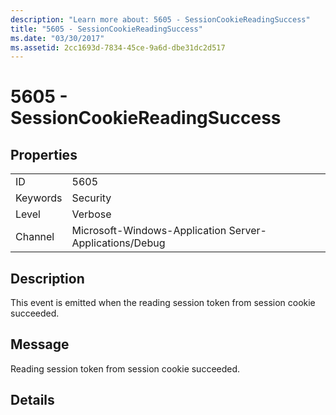 ```yaml
---
description: "Learn more about: 5605 - SessionCookieReadingSuccess"
title: "5605 - SessionCookieReadingSuccess"
ms.date: "03/30/2017"
ms.assetid: 2cc1693d-7834-45ce-9a6d-dbe31dc2d517
---
```

# 5605 - SessionCookieReadingSuccess

## Properties  
  
|||  
|-|-|  
|ID|5605|  
|Keywords|Security|  
|Level|Verbose|  
|Channel|Microsoft-Windows-Application Server-Applications/Debug|  
  
## Description  

 This event is emitted when the reading session token from session cookie succeeded.  
  
## Message  

 Reading session token from session cookie succeeded.  
  
## Details

